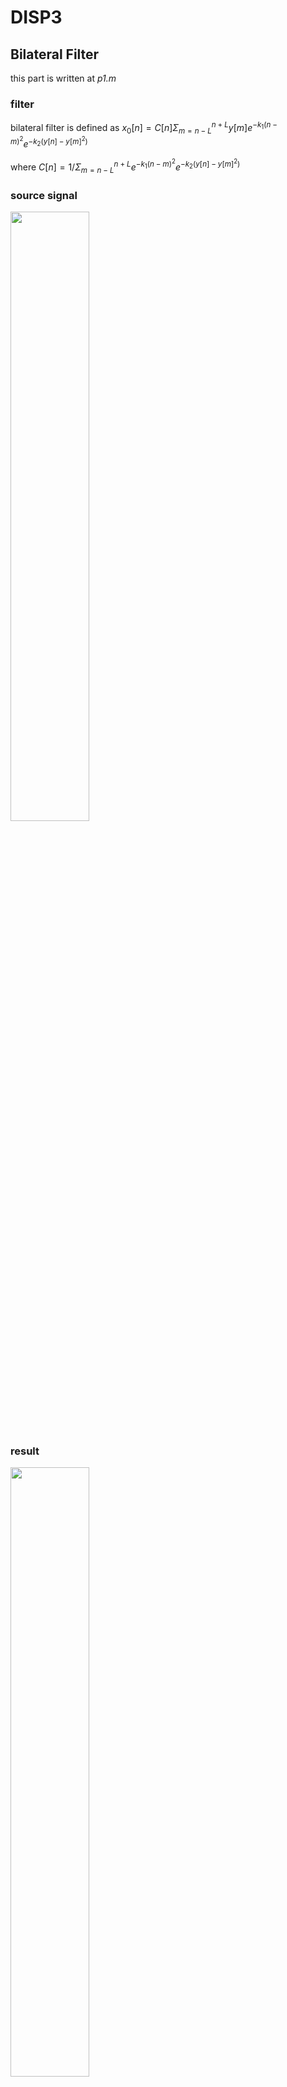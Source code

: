 # DISP3

## Bilateral Filter

this part is written at *p1.m*

### filter
bilateral filter is defined as 
$x_0[n] = C[n] \Sigma^{n+L}_{m=n-L} y[m]e^{-k_1(n-m)^2}e^{-k_2(y[n]-y[m]^2)}$

where $C[n] = 1/\Sigma^{n+L}_{m=n-L} e^{-k_1(n-m)^2}e^{-k_2(y[n]-y[m]^2)}$

### source signal
<img src="https://i.imgur.com/A8lcOJp.png" width="50%"/>

### result
<img src="https://i.imgur.com/sI2RTdE.png" width="50%"/>



## matched filter

this part is written at *p2.m*

### filter
The filter is designed by 1. the pattern you want to search and 2. flipping.
Then standardize it by the energy of the fraction of signal.


### source signal
<img src="https://i.imgur.com/983f1jq.png" width="50%"/>

### result
<img src="https://i.imgur.com/RZoOwNf.png" width="50%"/>




## Image Fusion

this part is written at *p3.m*

### method
prepare two images, take the high frequency of one image and the low frequency of the other one, then combine them to produce a new image.

### source image
|image 1|image 2|
|-|-|
|<img src="https://i.imgur.com/q5iG89e.png" /> | <img src="https://i.imgur.com/bxhDwq8.jpg"/>|

### result
<img src="https://i.imgur.com/HGcx7Of.png" />


## Morphology

this part is written at *p4.m*

### source image
<img src="https://i.imgur.com/q5iG89e.png" />


### result

| erosion | dilation |
|:-------:|:--------:|
|<img src="https://i.imgur.com/01RFn5j.png" />|<img src="https://i.imgur.com/bX2SFKG.png" />|
|     **opening**    |   **closing**       |
|  <img src="https://i.imgur.com/vx7Jm2y.png" />|   <img src="https://i.imgur.com/XVMPyYX.png" />|
